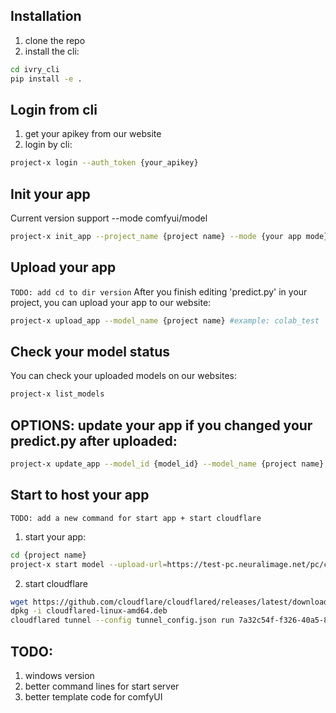 ## Installation
1. clone the repo
2. install the cli:
```bash
cd ivry_cli
pip install -e .
```

## Login from cli
1. get your apikey from our website
2. login by cli:
```bash
project-x login --auth_token {your_apikey}
```

## Init your app
Current version support --mode comfyui/model
```bash
project-x init_app --project_name {project name} --mode {your app mode} #example: project-x init_app --project_name colab_test --mode model
```

## Upload your app
`TODO: add cd to dir version`
After you finish editing 'predict.py' in your project, you can upload your app to our website:
```bash
project-x upload_app --model_name {project name} #example: colab_test
```

## Check your model status
You can check your uploaded models on our websites:
```bash
project-x list_models
```
## OPTIONS: update your app if you changed your predict.py after uploaded:
```bash
project-x update_app --model_id {model_id} --model_name {project name} #example: project-x update_app --model_id ivrymodel67 --model_name colab_test
```

## Start to host your app
`TODO: add a new command for start app + start cloudflare`
1. start your app:
```bash
cd {project name}
project-x start model --upload-url=https://test-pc.neuralimage.net/pc/client-api/upload
```
2. start cloudflare
```bash
wget https://github.com/cloudflare/cloudflared/releases/latest/download/cloudflared-linux-amd64.deb
dpkg -i cloudflared-linux-amd64.deb
cloudflared tunnel --config tunnel_config.json run 7a32c54f-f326-40a5-8984-0ab49798562f
```

## TODO:
1. windows version
2. better command lines for start server
3. better template code for comfyUI
